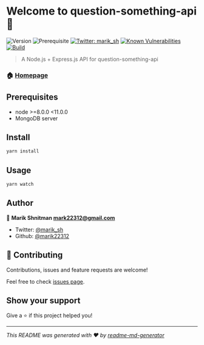 # Welcome to question-something-api 👋
![Version](https://img.shields.io/badge/version-1.0.0-blue.svg?cacheSeconds=2592000)
![Prerequisite](https://img.shields.io/badge/node-%3E%3D8.0.0%20%3C11.0.0-blue.svg)
[![Twitter: marik_sh](https://img.shields.io/twitter/follow/marik_sh.svg?style=social)](https://twitter.com/marik_sh)
[![Known Vulnerabilities](https://snyk.io/test/github/marik22312/question-something-api/badge.svg?targetFile=package.json)](https://snyk.io/test/github/marik22312/question-something-api?targetFile=package.json)
[![Build](https://api.travis-ci.org/marik22312/question-something-api.svg?branch=master)](#)

> A Node.js + Express.js API for question-something-api

### 🏠 [Homepage](https://github.com/marik22312/question-something-api)

## Prerequisites

- node >=8.0.0 <11.0.0
- MongoDB server

## Install

```sh
yarn install
```

## Usage
 
```sh
yarn watch
```
## Author

👤 **Marik Shnitman <mark22312@gmail.com>**

* Twitter: [@marik_sh](https://twitter.com/marik_sh)
* Github: [@marik22312](https://github.com/marik22312)

## 🤝 Contributing

Contributions, issues and feature requests are welcome!

Feel free to check [issues page](https://github.com/marik22312/question-something-api/issues).

## Show your support

Give a ⭐️ if this project helped you!


***
_This README was generated with ❤️ by [readme-md-generator](https://github.com/kefranabg/readme-md-generator)_